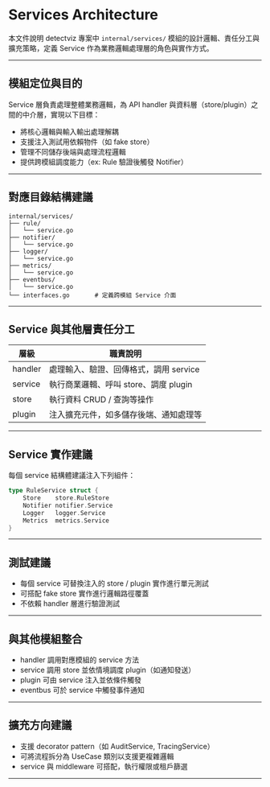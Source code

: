 


# Services Architecture

本文件說明 detectviz 專案中 `internal/services/` 模組的設計邏輯、責任分工與擴充策略，定義 Service 作為業務邏輯處理層的角色與實作方式。

---

## 模組定位與目的

Service 層負責處理整體業務邏輯，為 API handler 與資料層（store/plugin）之間的中介層，實現以下目標：

- 將核心邏輯與輸入輸出處理解耦
- 支援注入測試用依賴物件（如 fake store）
- 管理不同儲存後端與處理流程邏輯
- 提供跨模組調度能力（ex: Rule 驗證後觸發 Notifier）

---

## 對應目錄結構建議

```
internal/services/
├── rule/
│   └── service.go
├── notifier/
│   └── service.go
├── logger/
│   └── service.go
├── metrics/
│   └── service.go
├── eventbus/
│   └── service.go
└── interfaces.go       # 定義跨模組 Service 介面
```

---

## Service 與其他層責任分工

| 層級     | 職責說明 |
|----------|----------|
| handler  | 處理輸入、驗證、回傳格式，調用 service |
| service  | 執行商業邏輯、呼叫 store、調度 plugin |
| store    | 執行資料 CRUD / 查詢等操作 |
| plugin   | 注入擴充元件，如多儲存後端、通知處理等 |

---

## Service 實作建議

每個 service 結構體建議注入下列組件：

```go
type RuleService struct {
    Store    store.RuleStore
    Notifier notifier.Service
    Logger   logger.Service
    Metrics  metrics.Service
}
```

---

## 測試建議

- 每個 service 可替換注入的 store / plugin 實作進行單元測試
- 可搭配 fake store 實作進行邏輯路徑覆蓋
- 不依賴 handler 層進行驗證測試

---

## 與其他模組整合

- handler 調用對應模組的 service 方法
- service 調用 store 並依情境調度 plugin（如通知發送）
- plugin 可由 service 注入並依條件觸發
- eventbus 可於 service 中觸發事件通知

---

## 擴充方向建議

- 支援 decorator pattern（如 AuditService, TracingService）
- 可將流程拆分為 UseCase 類別以支援更複雜邏輯
- service 與 middleware 可搭配，執行權限或租戶篩選

---